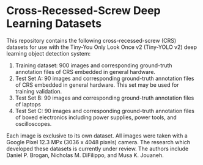 # Cross-Recessed-Screw Deep Learning Datasets
This repository contains the following cross-recessed-screw (CRS) datasets for use with the Tiny-You Only Look Once v2 (Tiny-YOLO v2) deep learning object detection system:

1) Training dataset: 900 images and corresponding ground-truth annotation files of CRS embedded in general hardware.
2) Test Set A: 90 images and corresponding ground-truth annotation files of CRS embedded in general hardware. This set may be used for training validation.
3) Test Set B: 90 images and corresponding ground-truth annotation files of laptops
4) Test Set C: 90 images and corresponding ground-truth annotation files of boxed electronics including power supplies, power tools, and oscilloscopes.

Each image is exclusive to its own dataset. All images were taken with a Google Pixel 12.3 MPx (3036 x 4048 pixels) camera.
The research which developed these datasets is currently under review.
The authors include Daniel P. Brogan, Nicholas M. DiFilippo, and Musa K. Jouaneh.
